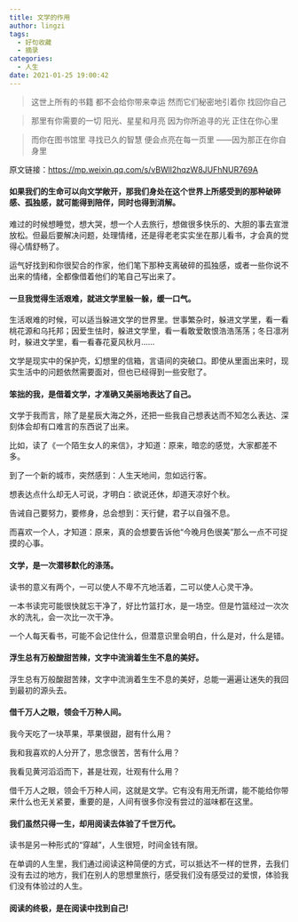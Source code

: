 ```yaml
---
title: 文学的作用
author: lingzi
tags:
  - 好句收藏
  - 摘录
categories:
  - 人生
date: 2021-01-25 19:00:42
---
```


> 这世上所有的书籍 都不会给你带来幸运 然而它们秘密地引着你 找回你自己

> 那里有你需要的一切 阳光、星星和月亮 因为你所追寻的光 正住在你心里

> 而你在图书馆里 寻找已久的智慧 便会点亮在每一页里  ——因为那正在你自身里


原文链接：https://mp.weixin.qq.com/s/vBWll2hqzW8JUFhNUR769A


#### 如果我们的生命可以向文学敞开，那我们身处在这个世界上所感受到的那种破碎感、孤独感，就可能得到陪伴，同时也得到消解。
难过的时候想睡觉，想大哭，想一个人去旅行，想做很多快乐的、大胆的事去宣泄放松。但最后要解决问题，处理情绪，还是得老老实实坐在那儿看书，才会真的觉得心情舒畅了。

运气好找到和你很契合的作家，他们笔下那种支离破碎的孤独感，或者一些你说不出来的情绪，全都像借着他们的笔自己写出来了。


#### 一旦我觉得生活艰难，就进文学里躲一躲，缓一口气。
生活艰难的时候，可以适当躲进文学的世界里。世事繁杂时，躲进文学里，看一看桃花源和乌托邦；因爱生怯时，躲进文学里，看一看敢爱敢恨浩浩荡荡；冬日凛冽时，躲进文学里，看一看春花夏风秋月……

文学是现实中的保护壳，幻想里的信箱，言语间的突破口。即使从里面出来时，现实生活中的问题依然需要面对，但也已经得到一些安慰了。

#### 笨拙的我，是借着文学，才准确又美丽地表达了自己。
文学于我而言，除了是星辰大海之外，还把一些我自己想表达而不知怎么表达、深刻体会却有口难言的东西说了出来。

比如，读了《一个陌生女人的来信》，才知道：原来，暗恋的感觉，大家都差不多。

到了一个新的城市，突然感到：人生天地间，忽如远行客。

想表达点什么却无人可说，才明白：欲说还休，却道天凉好个秋。

告诫自己要努力，要修身，总会想到：天行健，君子以自强不息。

而喜欢一个人，才知道：原来，真的会想要告诉他“今晚月色很美”那么一点不可捉摸的心事。

#### 文学，是一次潜移默化的涤荡。
读书的意义有两个，一可以使人不卑不亢地活着，二可以使人心灵干净。

一本书读完可能很快就忘干净了，好比竹篮打水，是一场空。但是竹篮经过一次次水的洗礼，会一次比一次干净。

一个人每天看书，可能不会记住什么，但潜意识里会明白，什么是对，什么是错。

#### 浮生总有万般酸甜苦辣，文字中流淌着生生不息的美好。
浮生总有万般酸甜苦辣，文字中流淌着生生不息的美好，总能一遍遍让迷失的我回到最初的源头去。


#### 借千万人之眼，领会千万种人间。
我今天吃了一块苹果，苹果很甜，甜有什么用？

我和我喜欢的人分开了，思念很苦，苦有什么用？

我看见黄河滔滔而下，甚是壮观，壮观有什么用？

借千万人之眼，领会千万种人间，这就是文学。它有没有用无所谓，能不能给你带来什么也无关紧要，重要的是，人间有很多你没有尝过的滋味都在这里。

#### 我们虽然只得一生，却用阅读去体验了千世万代。
读书是另一种形式的“穿越”，人生很短，时间金钱有限。

在单调的人生里，我们通过阅读这种简便的方式，可以抵达不一样的世界，去我们没有去过的地方，我们在别人的思想里旅行，感受我们没有感受过的爱恨，体验我们没有体验过的人生。

#### 阅读的终极，是在阅读中找到自己!




